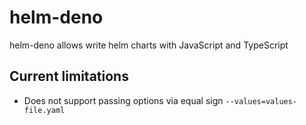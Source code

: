 # helm-deno

helm-deno allows write helm charts with JavaScript and TypeScript

## Current limitations

- Does not support passing options via equal sign `--values=values-file.yaml`
